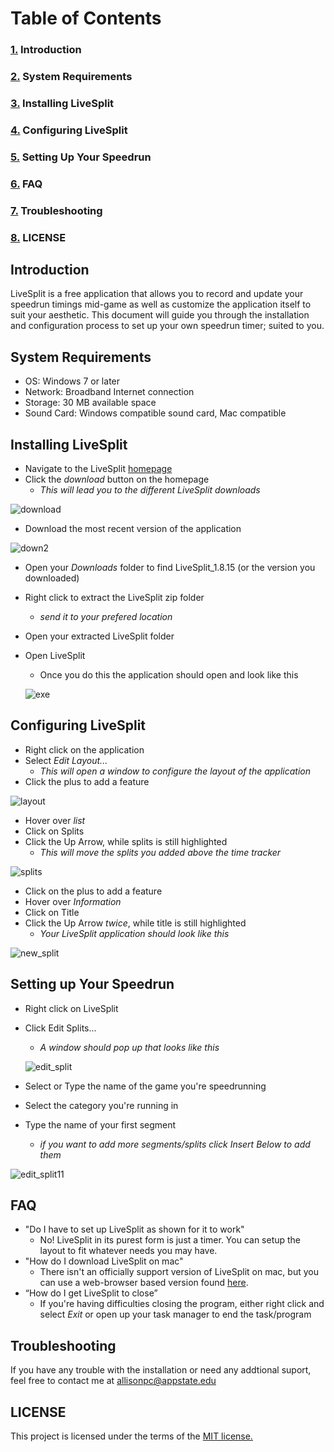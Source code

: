 # Table of Contents 

### [1.](#introduction) Introduction
### [2.](#system-requirements) System Requirements
### [3.](#installing-livesplit) Installing LiveSplit 
### [4.](#configuring-livesplit) Configuring LiveSplit
### [5.](#setting-up-your-speedrun) Setting Up Your Speedrun
### [6.](#faq) FAQ
### [7.](#troubleshooting) Troubleshooting
### [8.](#license) LICENSE


## Introduction
LiveSplit is a free application that allows you to record and update your speedrun timings mid-game as well as customize the application itself to suit your aesthetic. This document will guide you through the installation and configuration process to set up your own speedrun timer; suited to you. 

## System Requirements
 * OS: Windows 7 or later
 * Network: Broadband Internet connection
 * Storage: 30 MB available space
 * Sound Card: Windows compatible sound card, Mac compatible
 
## Installing LiveSplit
 * Navigate to the LiveSplit [homepage](https://livesplit.org/)
 * Click the _download_ button on the homepage
   * _This will lead you to the different LiveSplit downloads_
   
  ![download](https://github.com/ChaseAlll/P2/blob/main/P2_pictures/download.png)
  
  * Download the most recent version of the application
  
  ![down2](https://github.com/ChaseAlll/P2/blob/main/P2_pictures/down2.png)
  
  * Open your _Downloads_ folder to find LiveSplit_1.8.15 (or the version you downloaded)
  * Right click to extract the LiveSplit zip folder
    * _send it to your prefered location_
  * Open your extracted LiveSplit folder
  * Open LiveSplit
     * Once you do this the application should open and look like this
    
    ![exe](https://github.com/ChaseAlll/P2/blob/main/P2_pictures/exe.png)

## Configuring LiveSplit
 * Right click on the application
 * Select _Edit Layout..._
   * _This will open a window to configure the layout of the application_
  * Click the plus to add a feature 
  
  ![layout](https://github.com/ChaseAlll/P2/blob/main/P2_pictures/layout.png)
  
  * Hover over _list_
  * Click on Splits
  * Click the Up Arrow, while splits is still highlighted
    * _This will move the splits you added above the time tracker_
  
  ![splits](https://github.com/ChaseAlll/P2/blob/main/P2_pictures/splits.png)
  
  * Click on the plus to add a feature
  * Hover over _Information_
  * Click on Title
  * Click the Up Arrow _twice_, while title is still highlighted
    * _Your LiveSplit application should look like this_
  
  ![new_split](https://github.com/ChaseAlll/P2/blob/main/P2_pictures/new_split.png)
 
 ## Setting up Your Speedrun
 * Right click on LiveSplit
 * Click Edit Splits...
   * _A window should pop up that looks like this_
   
   ![edit_split](https://github.com/ChaseAlll/P2/blob/main/P2_pictures/edit_split.png)
  * Select or Type the name of the game you're speedrunning
  * Select the category you're running in
  * Type the name of your first segment 
    * _if you want to add more segments/splits click Insert Below to add them_
    
  ![edit_split11](https://github.com/ChaseAlll/P2/blob/main/P2_pictures/edit_split11.png)
   
## FAQ
 * "Do I have to set up LiveSplit as shown for it to work"
   * No! LiveSplit in its purest form is just a timer. You can setup the layout to fit whatever needs you may have.
 * "How do I download LiveSplit on mac"
   * There isn't an officially support version of LiveSplit on mac, but you can use a web-browser based version found [here](https://cryze.github.io/LiveSplitOne/).
 * “How do I get LiveSplit to close”
   * If you're having difficulties closing the program, either right click and select _Exit_ or open up your task manager to end the task/program

## Troubleshooting
 If you have any trouble with the installation or need any addtional suport, feel free to contact me at allisonpc@appstate.edu

## LICENSE
 This project is licensed under the terms of the [MIT license.](https://github.com/ChaseAlll/P2/blob/main/MIT%20License.txt)

